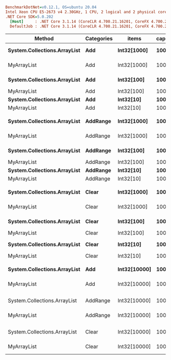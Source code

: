 ``` ini

BenchmarkDotNet=v0.12.1, OS=ubuntu 20.04
Intel Xeon CPU E5-2673 v4 2.30GHz, 1 CPU, 2 logical and 2 physical cores
.NET Core SDK=5.0.202
  [Host]     : .NET Core 3.1.14 (CoreCLR 4.700.21.16201, CoreFX 4.700.21.16208), X64 RyuJIT
  DefaultJob : .NET Core 3.1.14 (CoreCLR 4.700.21.16201, CoreFX 4.700.21.16208), X64 RyuJIT


```
|                       Method | Categories |        items | capacity |          Mean |         Error |       StdDev |        Median | Ratio | RatioSD |   Gen 0 |   Gen 1 |   Gen 2 | Allocated |
|----------------------------- |----------- |------------- |--------- |--------------:|--------------:|-------------:|--------------:|------:|--------:|--------:|--------:|--------:|----------:|
| **System.Collections.ArrayList** |        **Add** |  **Int32[1000]** |      **100** |  **22,154.97 ns** |    **934.776 ns** |  **2,756.21 ns** |  **22,952.58 ns** | **1.000** |    **0.00** |  **1.8616** |  **0.2136** |       **-** |   **48952 B** |
|                  MyArrayList |        Add |  Int32[1000] |      100 |   6,177.28 ns |    164.107 ns |    483.87 ns |   6,173.26 ns | 0.283 |    0.04 |  0.4730 |  0.0076 |       - |   12560 B |
| **System.Collections.ArrayList** |        **Add** |   **Int32[100]** |      **100** |   **2,020.22 ns** |     **38.636 ns** |     **45.99 ns** |   **2,029.94 ns** | **0.105** |    **0.01** |  **0.1221** |       **-** |       **-** |    **3256 B** |
|                  MyArrayList |        Add |   Int32[100] |      100 |     641.20 ns |     13.848 ns |     40.83 ns |     643.88 ns | 0.029 |    0.00 |  0.0486 |       - |       - |    1288 B |
| **System.Collections.ArrayList** |        **Add** |    **Int32[10]** |      **100** |     **255.05 ns** |     **11.514 ns** |     **33.95 ns** |     **246.47 ns** | **0.012** |    **0.00** |  **0.0415** |       **-** |       **-** |    **1096 B** |
|                  MyArrayList |        Add |    Int32[10] |      100 |      81.10 ns |      5.556 ns |     16.21 ns |      75.11 ns | 0.004 |    0.00 |  0.0176 |       - |       - |     464 B |
|                              |            |              |          |               |               |              |               |       |         |         |         |         |           |
| **System.Collections.ArrayList** |   **AddRange** |  **Int32[1000]** |      **100** |  **70,766.51 ns** |  **1,390.725 ns** |  **2,038.51 ns** |  **71,081.52 ns** | **1.000** |    **0.00** |  **1.4648** |  **0.1221** |       **-** |   **40904 B** |
|                  MyArrayList |   AddRange |  Int32[1000] |      100 |   6,369.42 ns |    156.196 ns |    460.55 ns |   6,477.50 ns | 0.091 |    0.01 |  0.4730 |  0.0076 |       - |   12560 B |
| **System.Collections.ArrayList** |   **AddRange** |   **Int32[100]** |      **100** |   **7,633.80 ns** |     **82.315 ns** |     **77.00 ns** |   **7,626.74 ns** | **0.110** |    **0.00** |  **0.1526** |       **-** |       **-** |    **4080 B** |
|                  MyArrayList |   AddRange |   Int32[100] |      100 |     720.46 ns |     13.948 ns |     16.06 ns |     720.39 ns | 0.010 |    0.00 |  0.0486 |       - |       - |    1288 B |
| **System.Collections.ArrayList** |   **AddRange** |    **Int32[10]** |      **100** |     **864.18 ns** |     **17.291 ns** |     **30.74 ns** |     **856.95 ns** | **0.012** |    **0.00** |  **0.0458** |       **-** |       **-** |    **1200 B** |
|                  MyArrayList |   AddRange |    Int32[10] |      100 |      74.75 ns |      4.026 ns |     11.87 ns |      71.90 ns | 0.001 |    0.00 |  0.0176 |       - |       - |     464 B |
|                              |            |              |          |               |               |              |               |       |         |         |         |         |           |
| **System.Collections.ArrayList** |      **Clear** |  **Int32[1000]** |      **100** |  **71,175.46 ns** |  **1,336.692 ns** |  **1,539.34 ns** |  **71,387.11 ns** | **1.000** |    **0.00** |  **1.4648** |  **0.1221** |       **-** |   **40904 B** |
|                  MyArrayList |      Clear |  Int32[1000] |      100 |   9,529.13 ns |    185.709 ns |    330.10 ns |   9,574.44 ns | 0.131 |    0.01 |  0.4730 |       - |       - |   12560 B |
| **System.Collections.ArrayList** |      **Clear** |   **Int32[100]** |      **100** |   **7,521.10 ns** |     **89.176 ns** |     **83.41 ns** |   **7,508.43 ns** | **0.106** |    **0.00** |  **0.1526** |       **-** |       **-** |    **4080 B** |
|                  MyArrayList |      Clear |   Int32[100] |      100 |     963.80 ns |     15.542 ns |     14.54 ns |     963.18 ns | 0.014 |    0.00 |  0.0477 |       - |       - |    1288 B |
| **System.Collections.ArrayList** |      **Clear** |    **Int32[10]** |      **100** |   **1,130.29 ns** |     **21.832 ns** |     **23.36 ns** |   **1,135.10 ns** | **0.016** |    **0.00** |  **0.0458** |       **-** |       **-** |    **1200 B** |
|                  MyArrayList |      Clear |    Int32[10] |      100 |     143.27 ns |      7.812 ns |     23.03 ns |     150.94 ns | 0.002 |    0.00 |  0.0176 |       - |       - |     464 B |
|                              |            |              |          |               |               |              |               |       |         |         |         |         |           |
| **System.Collections.ArrayList** |        **Add** | **Int32[10000]** |     **1000** | **289,994.95 ns** |  **5,577.538 ns** |  **4,944.34 ns** | **291,307.64 ns** |  **1.00** |    **0.00** | **39.5508** | **39.5508** | **39.5508** |  **488156 B** |
|                  MyArrayList |        Add | Int32[10000] |     1000 |  56,525.56 ns |  1,178.593 ns |  3,456.61 ns |  56,405.33 ns |  0.20 |    0.01 |  4.6997 |  0.9155 |       - |  124160 B |
|                              |            |              |          |               |               |              |               |       |         |         |         |         |           |
| System.Collections.ArrayList |   AddRange | Int32[10000] |     1000 | 698,793.03 ns | 13,135.669 ns | 12,287.11 ns | 695,627.57 ns |  1.00 |    0.00 | 14.6484 |  5.8594 |       - |  408108 B |
|                  MyArrayList |   AddRange | Int32[10000] |     1000 |  58,896.80 ns |  1,473.679 ns |  4,345.18 ns |  59,263.55 ns |  0.08 |    0.01 |  4.6997 |  0.9155 |       - |  124160 B |
|                              |            |              |          |               |               |              |               |       |         |         |         |         |           |
| System.Collections.ArrayList |      Clear | Int32[10000] |     1000 | 663,754.07 ns | 12,927.074 ns | 18,539.62 ns | 659,958.60 ns |  1.00 |    0.00 | 14.6484 |  5.8594 |       - |  408104 B |
|                  MyArrayList |      Clear | Int32[10000] |     1000 |  75,814.95 ns |  2,430.119 ns |  7,165.26 ns |  74,846.28 ns |  0.11 |    0.01 |  4.6387 |  0.8545 |       - |  124160 B |
